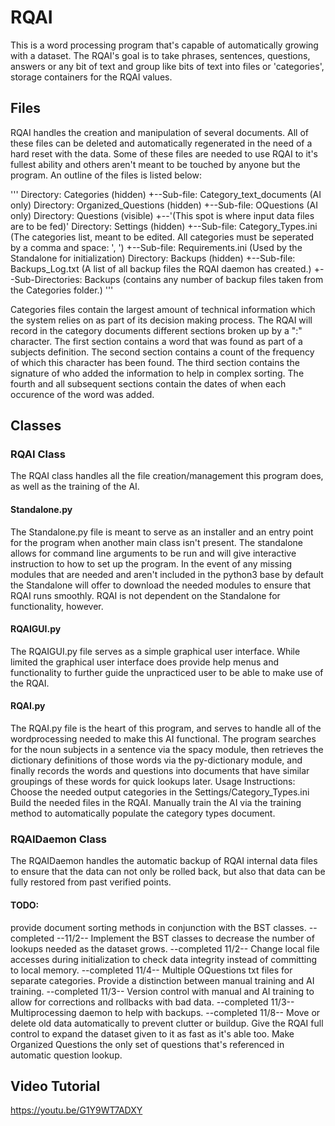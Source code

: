 # RQAI
This is a word processing program that's capable of automatically growing with a dataset. The RQAI's goal is to take phrases, sentences, questions, answers or any bit of text and group like bits of text into files or 'categories', storage containers for the RQAI values.

## Files
RQAI handles the creation and manipulation of several documents. All of these files can be deleted and automatically regenerated in the need of a hard reset with the data. Some of these files are needed to use RQAI to it's fullest ability and others aren't meant to be touched by anyone but the program. An outline of the files is listed below:

'''
Directory: Categories (hidden)
+--Sub-file: Category_text_documents (AI only)
Directory: Organized_Questions (hidden)
+--Sub-file: OQuestions (AI only)
Directory: Questions (visible)
+--'(This spot is where input data files are to be fed)'
Directory: Settings (hidden)
+--Sub-file: Category_Types.ini (The categories list, meant to be edited. All categories must be seperated by a comma and space: ', ')
+--Sub-file: Requirements.ini (Used by the Standalone for initialization)
Directory: Backups (hidden)
+--Sub-file: Backups_Log.txt (A list of all backup files the RQAI daemon has created.)
+--Sub-Directories: Backups (contains any number of backup files taken from the Categories folder.)
'''

Categories files contain the largest amount of technical information which the system relies on as part of its decision making process. The RQAI will record in the category documents different sections broken up by a ":" character. The first section contains a word that was found as part of a subjects definition. The second section contains a count of the frequency of which this character has been found. The third section contains the signature of who added the information to help in complex sorting. The fourth and all subsequent sections contain the dates of when each occurence of the word was added.

## Classes
### RQAI Class
The RQAI class handles all the file creation/management this program does, as well as the training of the AI.

#### Standalone.py
The Standalone.py file is meant to serve as an installer and an entry point for the program when another main class isn't present. The standalone allows for command line arguments to be run and will give interactive instruction to how to set up the program. In the event of any missing modules that are needed and aren't included in the python3 base by default the Standalone will offer to download the needed modules to ensure that RQAI runs smoothly. RQAI is not dependent on the Standalone for functionality, however.

#### RQAIGUI.py
The RQAIGUI.py file serves as a simple graphical user interface. While limited the graphical user interface does provide help menus and functionality to further guide the unpracticed user to be able to make use of the RQAI.

#### RQAI.py
The RQAI.py file is the heart of this program, and serves to handle all of the wordprocessing needed to make this AI functional. The program searches for the noun subjects in a sentence via the spacy module, then retrieves the dictionary definitions of those words via the py-dictionary module, and finally records the words and questions into documents that have similar groupings of these words for quick lookups later. 
Usage Instructions:
Choose the needed output categories in the Settings/Category_Types.ini
Build the needed files in the RQAI.
Manually train the AI via the training method to automatically populate the category types document.

### RQAIDaemon Class
The RQAIDaemon handles the automatic backup of RQAI internal data files to ensure that the data can not only be rolled back, but also that data can be fully restored from past verified points.

#### TODO: 
provide document sorting methods in conjunction with the BST classes. --completed --11/2--
Implement the BST classes to decrease the number of lookups needed as the dataset grows. --completed 11/2--
Change local file accesses during initialization to check data integrity instead of committing to local memory. --completed 11/4--
Multiple OQuestions txt files for separate categories.
Provide a distinction between manual training and AI training. --completed 11/3--
Version control with manual and AI training to allow for corrections and rollbacks with bad data. --completed 11/3--
Multiprocessing daemon to help with backups. --completed 11/8--
Move or delete old data automatically to prevent clutter or buildup.
Give the RQAI full control to expand the dataset given to it as fast as it's able too.
Make Organized Questions the only set of questions that's referenced in automatic question lookup.

## Video Tutorial
https://youtu.be/G1Y9WT7ADXY